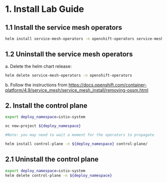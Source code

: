 # 1. Install Lab Guide

## 1.1 Install the service mesh operators

```sh
helm install service-mesh-operators -n openshift-operators service-mesh-operators/
```

## 1.2 Uninstall the service mesh operators

a. Delete the helm chart release:

```sh
helm delete service-mesh-operators -n openshift-operators
```

b. Follow the instructions from <https://docs.openshift.com/container-platform/4.9/service_mesh/service_mesh_install/removing-ossm.html>

## 2. Install the control plane

```sh
export deploy_namespace=istio-system

oc new-project ${deploy_namespace}

#Note: you may need to wait a moment for the operators to propagate

helm install control-plane -n ${deploy_namespace} control-plane/
```

## 2.1 Uninstall the control plane

```sh
export deploy_namespace=istio-system
helm delete control-plane -n ${deploy_namespace}
```
